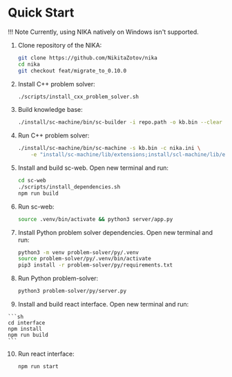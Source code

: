 # Quick Start

!!! Note
    Currently, using NIKA natively on Windows isn't supported.

1. Clone repository of the NIKA:
   
    ```sh
    git clone https://github.com/NikitaZotov/nika
    cd nika
    git checkout feat/migrate_to_0.10.0
    ```

2. Install C++ problem solver:

    ```sh
    ./scripts/install_cxx_problem_solver.sh
    ```

3. Build knowledge base:

    ```sh
    ./install/sc-machine/bin/sc-builder -i repo.path -o kb.bin --clear
    ```

4. Run C++ problem solver:

    ```sh
    ./install/sc-machine/bin/sc-machine -s kb.bin -c nika.ini \
        -e "install/sc-machine/lib/extensions;install/scl-machine/lib/extensions;install/problem-solver/lib/extensions"
    ```

5. Install and build sc-web. Open new terminal and run:

    ```sh
    cd sc-web
    ./scripts/install_dependencies.sh
    npm run build
    ```

6. Run sc-web:
   
    ```sh
    source .venv/bin/activate && python3 server/app.py
    ```

7.  Install Python problem solver dependencies. Open new terminal and run:

    ```sh
    python3 -m venv problem-solver/py/.venv
    source problem-solver/py/.venv/bin/activate
    pip3 install -r problem-solver/py/requirements.txt
    ```

8.  Run Python problem-solver:
    
    ```sh
    python3 problem-solver/py/server.py
    ```

9.   Install and build react interface. Open new terminal and run:

    ```sh
    cd interface
    npm install
    npm run build
    ```

10. Run react interface:

    ```sh
    npm run start
    ```
